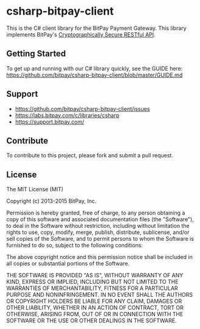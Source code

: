 csharp-bitpay-client
==================

This is the C# client library for the BitPay Payment Gateway.  This library implements BitPay's [Cryptographically Secure RESTful API](https://bitpay.com/api).


## Getting Started

To get up and running with our C# library quickly, see the GUIDE here: https://github.com/bitpay/csharp-bitpay-client/blob/master/GUIDE.md

## Support

* https://github.com/bitpay/csharp-bitpay-client/issues
* https://labs.bitpay.com/c/libraries/csharp
* https://support.bitpay.com/

## Contribute

To contribute to this project, please fork and submit a pull request.

## License

The MIT License (MIT)

Copyright (c) 2013-2015 BitPay, Inc.

Permission is hereby granted, free of charge, to any person obtaining a copy
of this software and associated documentation files (the "Software"), to deal
in the Software without restriction, including without limitation the rights
to use, copy, modify, merge, publish, distribute, sublicense, and/or sell
copies of the Software, and to permit persons to whom the Software is
furnished to do so, subject to the following conditions:

The above copyright notice and this permission notice shall be included in all
copies or substantial portions of the Software.

THE SOFTWARE IS PROVIDED "AS IS", WITHOUT WARRANTY OF ANY KIND, EXPRESS OR
IMPLIED, INCLUDING BUT NOT LIMITED TO THE WARRANTIES OF MERCHANTABILITY,
FITNESS FOR A PARTICULAR PURPOSE AND NONINFRINGEMENT. IN NO EVENT SHALL THE
AUTHORS OR COPYRIGHT HOLDERS BE LIABLE FOR ANY CLAIM, DAMAGES OR OTHER
LIABILITY, WHETHER IN AN ACTION OF CONTRACT, TORT OR OTHERWISE, ARISING FROM,
OUT OF OR IN CONNECTION WITH THE SOFTWARE OR THE USE OR OTHER DEALINGS IN THE
SOFTWARE.
